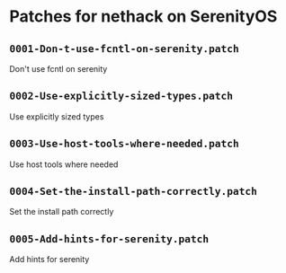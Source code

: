 # Patches for nethack on SerenityOS

## `0001-Don-t-use-fcntl-on-serenity.patch`

Don't use fcntl on serenity


## `0002-Use-explicitly-sized-types.patch`

Use explicitly sized types


## `0003-Use-host-tools-where-needed.patch`

Use host tools where needed


## `0004-Set-the-install-path-correctly.patch`

Set the install path correctly


## `0005-Add-hints-for-serenity.patch`

Add hints for serenity



